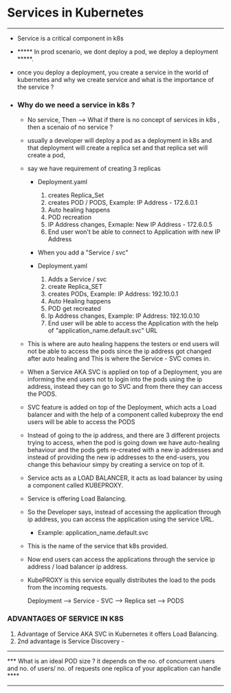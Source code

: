 # Services in Kubernetes 
___________________________________________________________________________________________________

- Service is a critical component in k8s
- ***** In prod scenario, we dont deploy a pod, we deploy a deployment  *****.
- once you deploy a deployment, you create a service in the world of kubernetes and why we create service and what is the importance of the service ? 

- ### Why do we need a service in k8s ? 

    - No service, Then --> What if there is no concept of services in k8s , then a scenaio of no service ?
    - usually a developer will deploy a pod as a deployment in k8s and that deployment will create a replica set and that replica set will create a pod, 
    - say we have requirement of creating 3 replicas

        - Deployment.yaml 
            1. creates Replica_Set
            2. creates POD / PODS, Example: IP Address - 172.6.0.1
            3. Auto healing happens
            4. POD recreation
            5. IP Address changes, Exmaple: New IP Address - 172.6.0.5
            6. End user won't be able to connect to Application with new IP Address

        - When you add a "Service / svc" 

        - Deployment.yaml
            1. Adds a Service / svc
            2. create Replica_SET
            3. creates PODs, Example: IP Address: 192.10.0.1
            4. Auto Healing happens
            5. POD get recreated
            6. Ip Address changes, Example: IP Address: 192.10.0.10 
            7. End user will be able to access the Application with the help of "application_name.default.svc" URL


    - This is where are auto healing happens the testers or end users will not be able to access the pods since the ip address got changed after auto healing and This is where the Service - SVC comes in.
    - When a Service AKA SVC is applied on top of a Deployment, you are informing the end users not to login into the pods using the ip address, instead they can go to SVC and from there they can access the PODS.       
    - SVC feature is added on top of the Deployment, which acts a Load balancer and with the help of a component called kubeproxy the end users will be able to access the PODS
    - Instead of going to the ip address, and there are 3 different projects trying to access, when the pod is going down we have auto-healing behaviour and the pods gets re-created with a new ip addresses and instead of providing the new ip addresses to the end-users, you change this behaviour simpy by creating a service on top of it.
    - Service acts as a LOAD BALANCER, it acts as load balancer by using a component called KUBEPROXY.
    - Service is offering Load Balancing. 
    - So the Developer says, instead of accessing the application through ip address, you can access the application using the service URL.
        - Example: application_name.default.svc 
    - This is the name of the service that k8s provided.
    - Now end users can access the applications through the service ip address / load balancer ip address. 
    - KubePROXY is this service equally distributes the load to the pods from the incoming requests. 

        Deployment --> Service - SVC --> Replica set --> PODS

### ADVANTAGES OF SERVICE IN K8S

1. Advantage of Service AKA SVC in Kubernetes it offers Load Balancing.
2. 2nd advantage is Service Discovery - 

___________________________________________________________________________________________________

*** What is an ideal POD size ? it depends on the no. of concurrent users and no. of users/ no. of requests one replica of your application can handle ****

___________________________________________________________________________________________________
